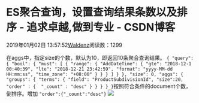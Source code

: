 
# ES聚合查询，设置查询结果条数以及排序 - 追求卓越,做到专业 - CSDN博客


2019年01月02日 13:57:52[Waldenz](https://me.csdn.net/enter89)阅读数：1299


在aggs中，指定size的个数，默认为10，即返回10条聚合查询结果。
`{
  "query": {
    "bool": {
      "must": [
        {
          "range": {
            "AddDateTime": {
              "gte": "2018-12-1 00:40:39",
              "lte": "2018-12-21 23:42:59",
              "format": "yyyy-MM-dd HH:mm:ss",
              "time_zone": "+08:00"
            }
          }
        }
      ]
    }
  },
  "size": 0,
  "aggs": {
    "groups": {
      "terms": {
        "field": "ProductSubdivisionId",
        "size":20,
        "order" : {  "_count" : "desc" }
      }
    }
  }
}`按照符合条件的document个数，倒排序。增加
`"order":{"_count":"desc"}`
![](https://img-blog.csdnimg.cn/20190102134926680.png?x-oss-process=image/watermark,type_ZmFuZ3poZW5naGVpdGk,shadow_10,text_aHR0cHM6Ly9ibG9nLmNzZG4ubmV0L2VudGVyODk=,size_16,color_FFFFFF,t_70)

